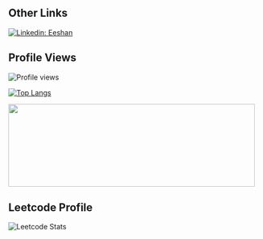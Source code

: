 ## Other Links
[![Linkedin: Eeshan](https://img.shields.io/badge/-Eeshan-blue?style=flat-square&logo=Linkedin&logoColor=white&link=https://www.linkedin.com/in/eeshan-jaiswal-ba3ab832/)](https://www.linkedin.com/in/eeshan-jaiswal-ba3ab832/)

## Profile Views
 
<img src="https://gpvc.arturio.dev/theBrownBug" alt="Profile views"/>



[![Top Langs](https://github-readme-stats.vercel.app/api/top-langs/?username=theBrownBug&exclude_repo=CS2010&layout=compact&count_private=true)](https://github.com/anuraghazra/github-readme-stats)

<p>
  <img width="490" height="165" src="https://github-readme-stats.vercel.app/api?username=theBrownBug&show_icons=true&hide_border=false&line_height=20&title_color=f69673&icon_color=1b93c9&show_owner=true&theme=radical&count_private=true&show_icons=true"/>
</p>

## Leetcode Profile

![Leetcode Stats](https://leetcode.card.workers.dev/?username=zesj&theme=dark&cache=0&extension=activity)
